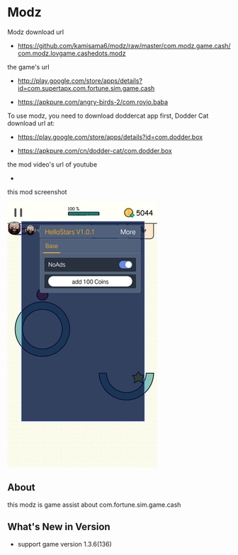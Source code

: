 # Modz

Modz download url 

* https://github.com/kamisama6/modz/raw/master/com.modz.game.cash/com.modz.lovgame.cashedots.modz

the game's url

* http://play.google.com/store/apps/details?id=com.supertapx.com.fortune.sim.game.cash

* https://apkpure.com/angry-birds-2/com.rovio.baba

To use modz, you need to download doddercat app first, Dodder Cat download url at:

* https://play.google.com/store/apps/details?id=com.dodder.box

* https://apkpure.com/cn/dodder-cat/com.dodder.box
                      
the mod video's url of youtube

* 

this mod screenshot

![](https://github.com/kamisama6/modz/blob/master/com.modz.game.cash/screenshot/modz.jpg)


## About

this modz is game assist about com.fortune.sim.game.cash

## What's New in Version

* support game version 1.3.6(136) 
